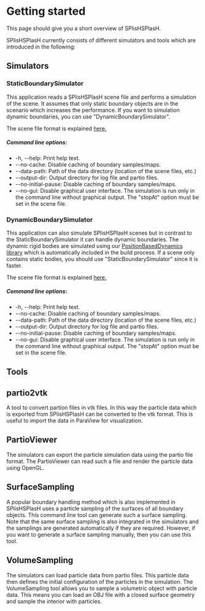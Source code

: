 # Getting started

This page should give you a short overview of SPlisHSPlasH.

SPlisHSPlasH currently consists of different simulators and tools which are introduced in the following:

## Simulators 

### StaticBoundarySimulator

This application reads a SPlisHSPlasH scene file and performs a simulation of the scene. It assumes that only static boundary objects are in the scenario which increases the performance. If you want to simulation dynamic boundaries, you can use "DynamicBoundarySimulator". 

The scene file format is explained [here.](file_format.md)

##### Command line options:

* -h, --help: Print help text.
* --no-cache: Disable caching of boundary samples/maps.
* --data-path: Path of the data directory (location of the scene files, etc.)
* --output-dir: Output directory for log file and partio files.
* --no-initial-pause: Disable caching of boundary samples/maps.
* --no-gui: Disable graphical user interface. The simulation is run only in the command line without graphical output. The "stopAt" option must be set in the scene file.

### DynamicBoundarySimulator

This application can also simulate SPlisHSPlasH scenes but in contrast to the StaticBoundarySimulator it can handle dynamic boundaries. The dynamic rigid bodies are simulated using our [PositionBasedDynamics library](https://github.com/InteractiveComputerGraphics/PositionBasedDynamics) which is automatically included in the build process. If a scene only contains static bodies, you should use "StaticBoundarySimulator" since it is faster. 

The scene file format is explained [here.](file_format.md)

##### Command line options:

* -h, --help: Print help text.
* --no-cache: Disable caching of boundary samples/maps.
* --data-path: Path of the data directory (location of the scene files, etc.)
* --output-dir: Output directory for log file and partio files.
* --no-initial-pause: Disable caching of boundary samples/maps.
* --no-gui: Disable graphical user interface. The simulation is run only in the command line without graphical output. The "stopAt" option must be set in the scene file.

## Tools

## partio2vtk

A tool to convert partion files in vtk files. In this way the particle data which is exported from SPlisHSPlasH can be converted to the vtk format. This is useful to import the data in ParaView for visualization.

## PartioViewer

The simulators can export the particle simulation data using the partio file format. The PartioViewer can read such a file and render the particle data using OpenGL. 

## SurfaceSampling

A popular boundary handling method which is also implemented in SPlisHSPlasH uses a particle sampling of the surfaces of all boundary objects. This command line tool can generate such a surface sampling. Note that the same surface sampling is also integrated in the simulators and the samplings are generated automatically if they are required. However, if you want to generate a surface sampling manually, then you can use this tool. 

## VolumeSampling

The simulators can load particle data from partio files. This particle data then defines the initial configuration of the particles in the simulation. The VolumeSampling tool allows you to sample a volumetric object with particle data. This means you can load an OBJ file with a closed surface geometry and sample the interior with particles. 